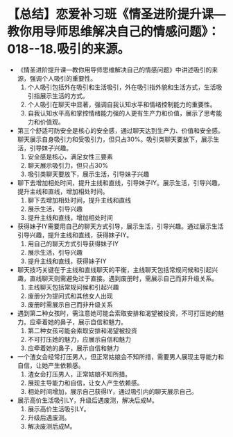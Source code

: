 # 【总结】恋爱补习班《情圣进阶提升课—教你用导师思维解决自己的情感问题》：018--18.吸引的来源。

-   《情圣进阶提升课—教你用导师思维解决自己的情感问题》中讲述吸引的来源，强调个人吸引的重要性。
    1.  个人吸引包括外在吸引和生活吸引，外在吸引指外貌和生活方式，生活吸引指展示生活的方式。
    2.  个人吸引在聊天中显著，强调自我认知水平和情绪控制能力的重要性。
    3.  自我认知水平高和掌控情绪能力强的人更有生产力和价值，展示了思考能力和价值观。
-   第三个舒适可防安全是核心的安全感，通过聊天达到生产力、价值和安全感。聊天展示自身吸引力和受吸引力，但只占30%。吸引类聊天要放下，展示生活，引导妹子兴趣。
    1.  安全感是核心，满足女性三要素
    2.  聊天展示吸引力，但只占30%
    3.  吸引类聊天要放下，展示生活，引导妹子兴趣
-   聊下去增加相处时间，提升主线和直线，引导妹子IY。展示生活，引导兴趣，提升主线和直线，增加相处时间。
    1.  聊下去增加相处时间，提升主线和直线
    2.  展示生活，引导兴趣
    3.  提升主线和直线，增加相处时间
-   获得妹子IY需要用自己的聊天方式引导，展示生活，引导兴趣。通过展示生活引导兴趣，提升主线和直线，获得妹子IY。
    1.  用自己的聊天方式引导获得妹子IY
    2.  展示生活，引导兴趣
    3.  提升主线和直线，获得妹子IY
-   聊天技巧关键在于主线和直线聊天的平衡，主线聊天包括常规问候和引起兴趣，直线聊天则需避免过于直接。遇到废册时，需展示自己而非升级关系。
    1.  主线聊天包括常规问候和引起兴趣
    2.  废册分为提问式和其他女人出现
    3.  废册时需展示自己而非升级关系
-   遇到第二种女孩时，需注意她可能会索取安排和渴望被投资，不可打压她的魅力。应牵着她的鼻子，展示自信和魅力。
    1.  第二种女孩可能会索取安排和渴望被投资
    2.  不可打压她的魅力，应展示自信和魅力
    3.  应牵着她的鼻子，展示自信和魅力
-   一个渣女会经常打压男人，但正常姑娘会不知所措，需要男人展现主导能力和自信，让她产生依赖感。
    1.  渣女会打压男人，正常姑娘不知所措。
    2.  展现主导能力和自信，让女人产生依赖感。
    3.  相处时间增加，展示自己获得IY，通过吸引内的聊天展示自己。
-   展示高价生活吸引LY，升级后遇废测，解决后成M。
    1.  展示高价生活吸引LY。
    2.  升级后遇废测。
    3.  解决废测后成M。